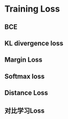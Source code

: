 # Training Loss



## BCE





## KL  divergence loss





## Margin Loss





## Softmax loss





## Distance Loss



## 对比学习Loss







